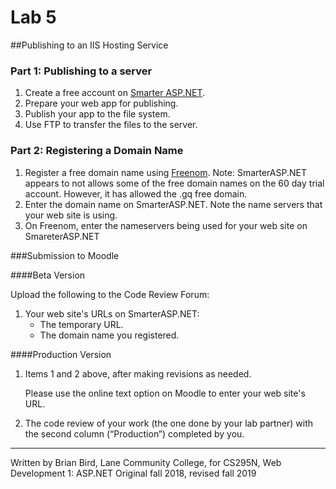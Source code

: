 # Lab 5

##Publishing to an IIS Hosting Service

### Part 1: Publishing to a server

1. Create a free account on [Smarter ASP.NET](http://www.smarterasp.net/index?r=100953936).
3. Prepare your web app for publishing.
4. Publish your app to the file system.
5. Use FTP to transfer the files to the server.

### Part 2: Registering a Domain Name

1. Register a free domain name using [Freenom](https://www.freenom.com/en/index.html?lang=en).
   Note: SmarterASP.NET appears to not allows some of the free domain names on the 60 day trial account. However, it has allowed the .gq free domain.
2. Enter the domain name on SmarterASP.NET.
   Note the name servers that your web site is using.
3. On Freenom, enter the nameservers being used for your web site on SmareterASP.NET

###Submission to Moodle

####Beta Version 

Upload the following to the Code Review Forum: 

1. Your web site's URLs on SmarterASP.NET:
   - The temporary URL.
   - The domain name you registered.

####Production Version 

1. Items 1 and 2 above, after making revisions as needed. 

   Please use the online text option on Moodle to enter your web site's URL.
2. The code review of your work (the one done by your lab partner) with the second column (“Production”) completed by you. 



****

Written by Brian Bird, Lane Community College, for CS295N, Web Development 1: ASP.NET  Original fall 2018, revised fall 2019